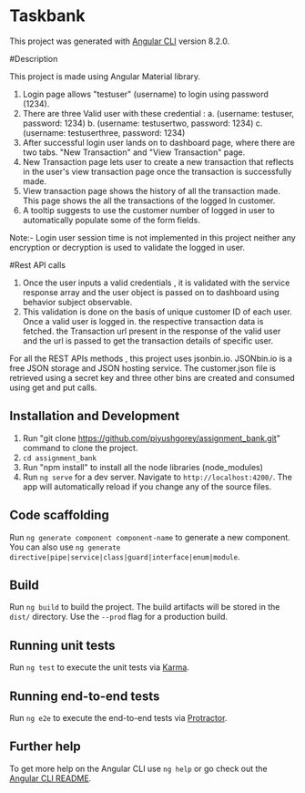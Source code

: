 # Taskbank

This project was generated with [Angular CLI](https://github.com/angular/angular-cli) version 8.2.0.

#Description

This project is made using Angular Material library. 
1. Login page allows "testuser" (username) to login using password (1234).
2. There are three Valid user with these credential : 
    a. (username: testuser, password: 1234)
    b. (username: testusertwo, password: 1234)
    c. (username: testuserthree, password: 1234)
3. After successful login user lands on to dashboard page, where there are two tabs. "New Transaction" and "View Transaction" page.
4. New Transaction page lets user to create a new transaction that reflects in the user's view transaction page once the transaction is successfully made.
5. View transaction page shows the history of all the transaction made. This page shows the all the transactions of the logged In customer.
6. A tooltip suggests to use the customer number of logged in user to automatically populate some of the form fields.

Note:- Login user session time is not implemented in this project neither any encryption or decryption is used to validate the logged in user.


#Rest API calls
1. Once the user inputs a valid credentials , it is validated with the service response array and the user object is passed on to dashboard using behavior subject observable.
2. This validation is done on the basis of unique customer ID of each user. Once a valid user is logged in. the respective transaction data is fetched. the Transaction url present in the response of the valid user and the url is passed to get the transaction details of specific user.


For all the REST APIs methods , this project uses jsonbin.io. JSONbin.io is a free JSON storage and JSON hosting service. The customer.json file is retrieved using a secret key and three other bins are created and consumed using get and put calls.


## Installation and Development

1. Run "git clone https://github.com/piyushgorey/assignment_bank.git" command to clone the project.
2. ```cd assignment_bank```
3. Run "npm install" to install all the node libraries (node_modules)
4. Run `ng serve` for a dev server. Navigate to `http://localhost:4200/`. The app will automatically reload if you change any of the source files.


## Code scaffolding

Run `ng generate component component-name` to generate a new component. You can also use `ng generate directive|pipe|service|class|guard|interface|enum|module`.

## Build

Run `ng build` to build the project. The build artifacts will be stored in the `dist/` directory. Use the `--prod` flag for a production build.

## Running unit tests

Run `ng test` to execute the unit tests via [Karma](https://karma-runner.github.io).

## Running end-to-end tests

Run `ng e2e` to execute the end-to-end tests via [Protractor](http://www.protractortest.org/).

## Further help

To get more help on the Angular CLI use `ng help` or go check out the [Angular CLI README](https://github.com/angular/angular-cli/blob/master/README.md).
